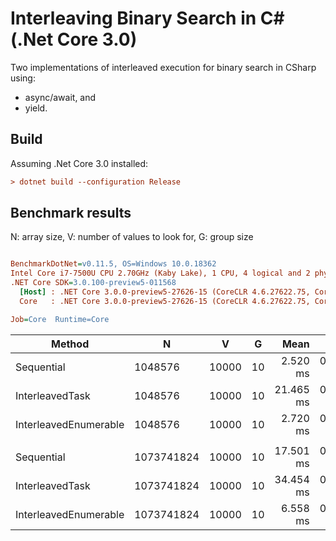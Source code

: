 # Interleaving Binary Search in C# (.Net Core 3.0)
Two implementations of interleaved execution for binary search in CSharp using:
- async/await, and
- yield.

## Build
Assuming .Net Core 3.0 installed:
``` ini
> dotnet build --configuration Release
```

## Benchmark results
N: array size, V: number of values to look for, G: group size

``` ini

BenchmarkDotNet=v0.11.5, OS=Windows 10.0.18362
Intel Core i7-7500U CPU 2.70GHz (Kaby Lake), 1 CPU, 4 logical and 2 physical cores
.NET Core SDK=3.0.100-preview5-011568
  [Host] : .NET Core 3.0.0-preview5-27626-15 (CoreCLR 4.6.27622.75, CoreFX 4.700.19.22408), 64bit RyuJIT
  Core   : .NET Core 3.0.0-preview5-27626-15 (CoreCLR 4.6.27622.75, CoreFX 4.700.19.22408), 64bit RyuJIT

Job=Core  Runtime=Core  

```
|                Method |          N |     V |  G |      Mean |     Error |    StdDev |    Median | Rank |
|---------------------- |----------- |------ |--- |----------:|----------:|----------:|----------:|-----:|
|            Sequential |    1048576 | 10000 | 10 |  2.520 ms | 0.0500 ms | 0.1096 ms |  2.453 ms |    **1** |
|       InterleavedTask |    1048576 | 10000 | 10 | 21.465 ms | 0.3984 ms | 0.4092 ms | 21.404 ms |    3 |
| InterleavedEnumerable |    1048576 | 10000 | 10 |  2.720 ms | 0.0276 ms | 0.0231 ms |  2.720 ms |    2 |
|                       |            |       |    |           |           |           |           |      |
|            Sequential | 1073741824 | 10000 | 10 | 17.501 ms | 0.3824 ms | 1.1217 ms | 17.141 ms |    2 |
|       InterleavedTask | 1073741824 | 10000 | 10 | 34.454 ms | 0.6842 ms | 0.8653 ms | 34.425 ms |    3 |
| InterleavedEnumerable | 1073741824 | 10000 | 10 |  6.558 ms | 0.0359 ms | 0.0300 ms |  6.550 ms |    **1** |
